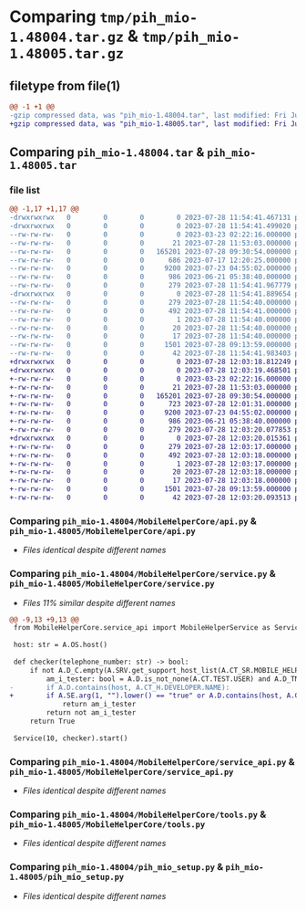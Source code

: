 # Comparing `tmp/pih_mio-1.48004.tar.gz` & `tmp/pih_mio-1.48005.tar.gz`

## filetype from file(1)

```diff
@@ -1 +1 @@
-gzip compressed data, was "pih_mio-1.48004.tar", last modified: Fri Jul 28 11:54:41 2023, max compression
+gzip compressed data, was "pih_mio-1.48005.tar", last modified: Fri Jul 28 12:03:20 2023, max compression
```

## Comparing `pih_mio-1.48004.tar` & `pih_mio-1.48005.tar`

### file list

```diff
@@ -1,17 +1,17 @@
-drwxrwxrwx   0        0        0        0 2023-07-28 11:54:41.467131 pih_mio-1.48004/
-drwxrwxrwx   0        0        0        0 2023-07-28 11:54:41.499020 pih_mio-1.48004/MobileHelperCore/
--rw-rw-rw-   0        0        0        0 2023-03-23 02:22:16.000000 pih_mio-1.48004/MobileHelperCore/__init__.py
--rw-rw-rw-   0        0        0       21 2023-07-28 11:53:03.000000 pih_mio-1.48004/MobileHelperCore/__main__.py
--rw-rw-rw-   0        0        0   165201 2023-07-28 09:30:54.000000 pih_mio-1.48004/MobileHelperCore/api.py
--rw-rw-rw-   0        0        0      686 2023-07-17 12:20:25.000000 pih_mio-1.48004/MobileHelperCore/service.py
--rw-rw-rw-   0        0        0     9200 2023-07-23 04:55:02.000000 pih_mio-1.48004/MobileHelperCore/service_api.py
--rw-rw-rw-   0        0        0      986 2023-06-21 05:38:40.000000 pih_mio-1.48004/MobileHelperCore/tools.py
--rw-rw-rw-   0        0        0      279 2023-07-28 11:54:41.967779 pih_mio-1.48004/PKG-INFO
-drwxrwxrwx   0        0        0        0 2023-07-28 11:54:41.889654 pih_mio-1.48004/pih_MIO.egg-info/
--rw-rw-rw-   0        0        0      279 2023-07-28 11:54:40.000000 pih_mio-1.48004/pih_MIO.egg-info/PKG-INFO
--rw-rw-rw-   0        0        0      492 2023-07-28 11:54:41.000000 pih_mio-1.48004/pih_MIO.egg-info/SOURCES.txt
--rw-rw-rw-   0        0        0        1 2023-07-28 11:54:40.000000 pih_mio-1.48004/pih_MIO.egg-info/dependency_links.txt
--rw-rw-rw-   0        0        0       20 2023-07-28 11:54:40.000000 pih_mio-1.48004/pih_MIO.egg-info/requires.txt
--rw-rw-rw-   0        0        0       17 2023-07-28 11:54:40.000000 pih_mio-1.48004/pih_MIO.egg-info/top_level.txt
--rw-rw-rw-   0        0        0     1501 2023-07-28 09:13:59.000000 pih_mio-1.48004/pih_mio_setup.py
--rw-rw-rw-   0        0        0       42 2023-07-28 11:54:41.983403 pih_mio-1.48004/setup.cfg
+drwxrwxrwx   0        0        0        0 2023-07-28 12:03:18.812249 pih_mio-1.48005/
+drwxrwxrwx   0        0        0        0 2023-07-28 12:03:19.468501 pih_mio-1.48005/MobileHelperCore/
+-rw-rw-rw-   0        0        0        0 2023-03-23 02:22:16.000000 pih_mio-1.48005/MobileHelperCore/__init__.py
+-rw-rw-rw-   0        0        0       21 2023-07-28 11:53:03.000000 pih_mio-1.48005/MobileHelperCore/__main__.py
+-rw-rw-rw-   0        0        0   165201 2023-07-28 09:30:54.000000 pih_mio-1.48005/MobileHelperCore/api.py
+-rw-rw-rw-   0        0        0      723 2023-07-28 12:01:31.000000 pih_mio-1.48005/MobileHelperCore/service.py
+-rw-rw-rw-   0        0        0     9200 2023-07-23 04:55:02.000000 pih_mio-1.48005/MobileHelperCore/service_api.py
+-rw-rw-rw-   0        0        0      986 2023-06-21 05:38:40.000000 pih_mio-1.48005/MobileHelperCore/tools.py
+-rw-rw-rw-   0        0        0      279 2023-07-28 12:03:20.077853 pih_mio-1.48005/PKG-INFO
+drwxrwxrwx   0        0        0        0 2023-07-28 12:03:20.015361 pih_mio-1.48005/pih_MIO.egg-info/
+-rw-rw-rw-   0        0        0      279 2023-07-28 12:03:17.000000 pih_mio-1.48005/pih_MIO.egg-info/PKG-INFO
+-rw-rw-rw-   0        0        0      492 2023-07-28 12:03:18.000000 pih_mio-1.48005/pih_MIO.egg-info/SOURCES.txt
+-rw-rw-rw-   0        0        0        1 2023-07-28 12:03:17.000000 pih_mio-1.48005/pih_MIO.egg-info/dependency_links.txt
+-rw-rw-rw-   0        0        0       20 2023-07-28 12:03:18.000000 pih_mio-1.48005/pih_MIO.egg-info/requires.txt
+-rw-rw-rw-   0        0        0       17 2023-07-28 12:03:18.000000 pih_mio-1.48005/pih_MIO.egg-info/top_level.txt
+-rw-rw-rw-   0        0        0     1501 2023-07-28 09:13:59.000000 pih_mio-1.48005/pih_mio_setup.py
+-rw-rw-rw-   0        0        0       42 2023-07-28 12:03:20.093513 pih_mio-1.48005/setup.cfg
```

### Comparing `pih_mio-1.48004/MobileHelperCore/api.py` & `pih_mio-1.48005/MobileHelperCore/api.py`

 * *Files identical despite different names*

### Comparing `pih_mio-1.48004/MobileHelperCore/service.py` & `pih_mio-1.48005/MobileHelperCore/service.py`

 * *Files 11% similar despite different names*

```diff
@@ -9,13 +9,13 @@
 from MobileHelperCore.service_api import MobileHelperService as Service
 
 host: str = A.OS.host()
 
 def checker(telephone_number: str) -> bool:
     if not A.D_C.empty(A.SRV.get_support_host_list(A.CT_SR.MOBILE_HELPER)):
         am_i_tester: bool = A.D.is_not_none(A.CT.TEST.USER) and A.D_TN.by_login(A.CT.TEST.USER) == telephone_number
-        if A.D.contains(host, A.CT_H.DEVELOPER.NAME):
+        if A.SE.arg(1, "").lower() == "true" or A.D.contains(host, A.CT_H.DEVELOPER.NAME):
             return am_i_tester
         return not am_i_tester
     return True
 
 Service(10, checker).start()
```

### Comparing `pih_mio-1.48004/MobileHelperCore/service_api.py` & `pih_mio-1.48005/MobileHelperCore/service_api.py`

 * *Files identical despite different names*

### Comparing `pih_mio-1.48004/MobileHelperCore/tools.py` & `pih_mio-1.48005/MobileHelperCore/tools.py`

 * *Files identical despite different names*

### Comparing `pih_mio-1.48004/pih_mio_setup.py` & `pih_mio-1.48005/pih_mio_setup.py`

 * *Files identical despite different names*

